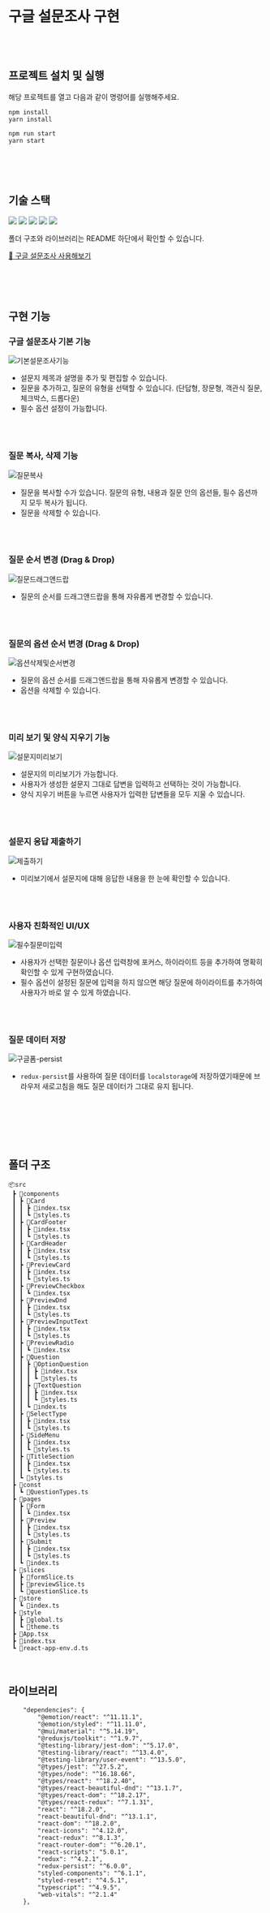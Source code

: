 # 구글 설문조사 구현

<br/>
<br/>

## 프로젝트 설치 및 실행

해당 프로젝트를 열고 다음과 같이 명령어를 실행해주세요.

```
npm install
yarn install
```

```
npm run start
yarn start
```

<br/>
<br/>
<br/>

## 기술 스택

<img src="https://img.shields.io/badge/TypeScript-3178C6?style=flat&logo=TypeScript&logoColor=white"/> <img src="https://img.shields.io/badge/React-61DAFB?style=flat&logo=React&logoColor=white"/> <img src="https://img.shields.io/badge/Redux-764ABC?style=flat&logo=Redux&logoColor=white"/> <img src="https://img.shields.io/badge/ReduxToolkit-764ABC?style=flat&logo=Redux&logoColor=white"/> <img src="https://img.shields.io/badge/styledcomponents-DB7093?style=flat&logo=styled-components&logoColor=white"/>

폴더 구조와 라이브러리는 README 하단에서 확인할 수 있습니다.
<br/>

[💜 구글 설문조사 사용해보기](https://google-form-eeeyooon.vercel.app/)

<br/>
<br/>
<br/>

## 구현 기능

### 구글 설문조사 기본 기능

![기본설문조사기능](https://github.com/eeeyooon/portfolio/assets/102462534/4ad6f161-791b-4e43-b5c2-5ce5938b8f91)

- 설문지 제목과 설명을 추가 및 편집할 수 있습니다.
- 질문을 추가하고, 질문의 유형을 선택할 수 있습니다.
  (단답형, 장문형, 객관식 질문, 체크박스, 드롭다운)
- 필수 옵션 설정이 가능합니다.

<br/>
<br/>

### 질문 복사, 삭제 기능

![질문복사](https://github.com/eeeyooon/portfolio/assets/102462534/11f2884d-9853-43cb-84b9-476aa22d9abb)

- 질문을 복사할 수가 있습니다. 질문의 유형, 내용과 질문 안의 옵션들, 필수 옵션까지 모두 복사가 됩니다.
- 질문을 삭제할 수 있습니다.

<br/>
<br/>

### 질문 순서 변경 (Drag & Drop)

![질문드래그앤드랍](https://github.com/eeeyooon/portfolio/assets/102462534/3fd589d5-8588-4816-8954-150a804f7a18)

- 질문의 순서를 드래그앤드랍을 통해 자유롭게 변경할 수 있습니다.

<br/>
<br/>

### 질문의 옵션 순서 변경 (Drag & Drop)

![옵션삭제및순서변경](https://github.com/eeeyooon/portfolio/assets/102462534/1ca42cba-e0a3-4477-aaeb-63fa9df8d3f8)

- 질문의 옵션 순서를 드래그앤드랍을 통해 자유롭게 변경할 수 있습니다.
- 옵션을 삭제할 수 있습니다.

<br/>
<br/>

### 미리 보기 및 양식 지우기 기능

![설문지미리보기](https://github.com/eeeyooon/portfolio/assets/102462534/23a87d43-bd10-45e3-99d0-143cc3c6b576)

- 설문지의 미리보기가 가능합니다.
- 사용자가 생성한 설문지 그대로 답변을 입력하고 선택하는 것이 가능합니다.
- 양식 지우기 버튼을 누르면 사용자가 입력한 답변들을 모두 지울 수 있습니다.

<br/>
<br/>

### 설문지 응답 제출하기

![제출하기](https://github.com/eeeyooon/portfolio/assets/102462534/b56cc3a5-7077-4a04-86e9-90ba8ddd7004)

- 미리보기에서 설문지에 대해 응답한 내용을 한 눈에 확인할 수 있습니다.

<br/>
<br/>

### 사용자 친화적인 UI/UX

![필수질문미입력](https://github.com/eeeyooon/portfolio/assets/102462534/c623528a-e3a4-4ce1-b222-80273cd0048a)

- 사용자가 선택한 질문이나 옵션 입력창에 포커스, 하이라이트 등을 추가하여 명확히 확인할 수 있게 구현하였습니다.
- 필수 옵션이 설정된 질문에 입력을 하지 않으면 해당 질문에 하이라이트를 추가하여 사용자가 바로 알 수 있게 하였습니다.

<br/>
<br/>

### 질문 데이터 저장

![구글폼-persist](https://github.com/eeeyooon/portfolio/assets/102462534/d16c365e-216c-4a67-beed-98762f9e1800)

- `redux-persist`를 사용하여 질문 데이터를 `localstorage`에 저장하였기때문에 브라우저 새로고침을 해도 질문 데이터가 그대로 유지 됩니다.

<br/>
<br/>

<br/>
<br/>
<br/>

## 폴더 구조

```
📦src
 ┣ 📂components
 ┃ ┣ 📂Card
 ┃ ┃ ┣ 📜index.tsx
 ┃ ┃ ┗ 📜styles.ts
 ┃ ┣ 📂CardFooter
 ┃ ┃ ┣ 📜index.tsx
 ┃ ┃ ┗ 📜styles.ts
 ┃ ┣ 📂CardHeader
 ┃ ┃ ┣ 📜index.tsx
 ┃ ┃ ┗ 📜styles.ts
 ┃ ┣ 📂PreviewCard
 ┃ ┃ ┣ 📜index.tsx
 ┃ ┃ ┗ 📜styles.ts
 ┃ ┣ 📂PreviewCheckbox
 ┃ ┃ ┗ 📜index.tsx
 ┃ ┣ 📂PreviewDnd
 ┃ ┃ ┣ 📜index.tsx
 ┃ ┃ ┗ 📜styles.ts
 ┃ ┣ 📂PreviewInputText
 ┃ ┃ ┣ 📜index.tsx
 ┃ ┃ ┗ 📜styles.ts
 ┃ ┣ 📂PreviewRadio
 ┃ ┃ ┗ 📜index.tsx
 ┃ ┣ 📂Question
 ┃ ┃ ┣ 📂OptionQuestion
 ┃ ┃ ┃ ┣ 📜index.tsx
 ┃ ┃ ┃ ┗ 📜styles.ts
 ┃ ┃ ┣ 📂TextQuestion
 ┃ ┃ ┃ ┣ 📜index.tsx
 ┃ ┃ ┃ ┗ 📜styles.ts
 ┃ ┃ ┗ 📜index.ts
 ┃ ┣ 📂SelectType
 ┃ ┃ ┣ 📜index.tsx
 ┃ ┃ ┗ 📜styles.ts
 ┃ ┣ 📂SideMenu
 ┃ ┃ ┣ 📜index.tsx
 ┃ ┃ ┗ 📜styles.ts
 ┃ ┣ 📂TitleSection
 ┃ ┃ ┣ 📜index.tsx
 ┃ ┃ ┗ 📜styles.ts
 ┃ ┗ 📜styles.ts
 ┣ 📂const
 ┃ ┗ 📜QuestionTypes.ts
 ┣ 📂pages
 ┃ ┣ 📂Form
 ┃ ┃ ┗ 📜index.tsx
 ┃ ┣ 📂Preview
 ┃ ┃ ┣ 📜index.tsx
 ┃ ┃ ┗ 📜styles.ts
 ┃ ┣ 📂Submit
 ┃ ┃ ┣ 📜index.tsx
 ┃ ┃ ┗ 📜styles.ts
 ┃ ┗ 📜index.ts
 ┣ 📂slices
 ┃ ┣ 📜formSlice.ts
 ┃ ┣ 📜previewSlice.ts
 ┃ ┗ 📜questionSlice.ts
 ┣ 📂store
 ┃ ┗ 📜index.ts
 ┣ 📂style
 ┃ ┣ 📜global.ts
 ┃ ┗ 📜theme.ts
 ┣ 📜App.tsx
 ┣ 📜index.tsx
 ┗ 📜react-app-env.d.ts
```

<br/>

## 라이브러리

```
	"dependencies": {
		"@emotion/react": "^11.11.1",
		"@emotion/styled": "^11.11.0",
		"@mui/material": "^5.14.19",
		"@reduxjs/toolkit": "^1.9.7",
		"@testing-library/jest-dom": "^5.17.0",
		"@testing-library/react": "^13.4.0",
		"@testing-library/user-event": "^13.5.0",
		"@types/jest": "^27.5.2",
		"@types/node": "^16.18.66",
		"@types/react": "^18.2.40",
		"@types/react-beautiful-dnd": "^13.1.7",
		"@types/react-dom": "^18.2.17",
		"@types/react-redux": "^7.1.31",
		"react": "^18.2.0",
		"react-beautiful-dnd": "^13.1.1",
		"react-dom": "^18.2.0",
		"react-icons": "^4.12.0",
		"react-redux": "^8.1.3",
		"react-router-dom": "^6.20.1",
		"react-scripts": "5.0.1",
		"redux": "^4.2.1",
		"redux-persist": "^6.0.0",
		"styled-components": "^6.1.1",
		"styled-reset": "^4.5.1",
		"typescript": "^4.9.5",
		"web-vitals": "^2.1.4"
	},
```

<br/>
